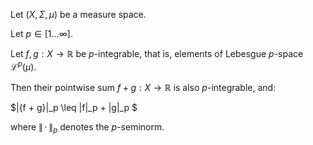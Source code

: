 Let $(X, \Sigma, \mu)$ be a measure space.

Let $p \in [1 \ldots \infty]$. 

Let $f, g: X \to \mathbb{R}$ be $p$-integrable, that is, elements of Lebesgue $p$-space $\mathcal{L}^p(\mu)$.

Then their pointwise sum $f + g: X \to \mathbb{R}$ is also $p$-integrable, and:

$\|{f + g}\|_p \leq \|f\|_p  + \|g\|_p $

where $\| {\, \cdot \, }\|_p$ denotes the $p$-seminorm.